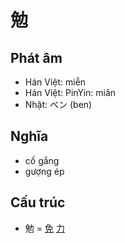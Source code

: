 # 勉

## Phát âm
* Hán Việt: miễn
* Hán Việt: PinYin: miǎn
* Nhật: ベン (ben)

## Nghĩa
* cố gắng
* gượng ép

## Cấu trúc
* 勉 = [免](免.md) [力](力.md)

<script>window.HANZI_FIELD='勉';</script>